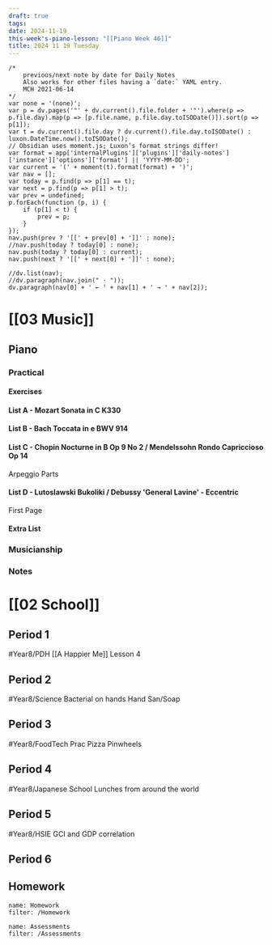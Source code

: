 ```yaml
---
draft: true
tags:
date: 2024-11-19
this-week's-piano-lesson: "[[Piano Week 46]]"
title: 2024 11 19 Tuesday
---
```

```dataviewjs
/*
    previous/next note by date for Daily Notes
    Also works for other files having a `date:` YAML entry.
    MCH 2021-06-14
*/
var none = '(none)';
var p = dv.pages('"' + dv.current().file.folder + '"').where(p => p.file.day).map(p => [p.file.name, p.file.day.toISODate()]).sort(p => p[1]);
var t = dv.current().file.day ? dv.current().file.day.toISODate() : luxon.DateTime.now().toISODate();
// Obsidian uses moment.js; Luxon’s format strings differ!
var format = app['internalPlugins']['plugins']['daily-notes']['instance']['options']['format'] || 'YYYY-MM-DD';
var current = '(' + moment(t).format(format) + ')';
var nav = [];
var today = p.find(p => p[1] == t);
var next = p.find(p => p[1] > t);
var prev = undefined;
p.forEach(function (p, i) {
    if (p[1] < t) {
        prev = p;
    }
});
nav.push(prev ? '[[' + prev[0] + ']]' : none);
//nav.push(today ? today[0] : none);
nav.push(today ? today[0] : current);
nav.push(next ? '[[' + next[0] + ']]' : none);

//dv.list(nav);
//dv.paragraph(nav.join(" · "));
dv.paragraph(nav[0] + ' ← ' + nav[1] + ' → ' + nav[2]);
``` 
# [[03 Music]]
## Piano
### Practical
#### Exercises

#### List A - Mozart Sonata in C K330

#### List B - Bach Toccata in e BWV 914

#### List C - Chopin Nocturne in B Op 9 No 2 / Mendelssohn Rondo Capriccioso Op 14
Arpeggio Parts

#### List D - Lutoslawski Bukoliki / Debussy 'General Lavine' - Eccentric
First Page
#### Extra List

### Musicianship

### Notes 


# [[02 School]]
## Period 1
#Year8/PDH
[[A Happier Me]] Lesson 4
## Period 2
#Year8/Science
Bacterial on hands Hand San/Soap
## Period 3
#Year8/FoodTech 
Prac Pizza Pinwheels
## Period 4
#Year8/Japanese 
School Lunches from around the world
## Period 5
#Year8/HSIE 
GCI and GDP correlation 
## Period 6


## Homework
```todoist
name: Homework
filter: /Homework
``` 

```todoist
name: Assessments
filter: /Assessments
```